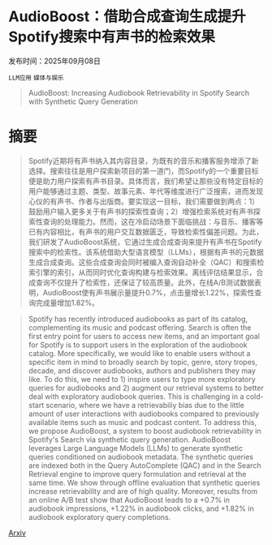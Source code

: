 # AudioBoost：借助合成查询生成提升Spotify搜索中有声书的检索效果

发布时间：2025年09月08日

`LLM应用` `媒体与娱乐`

> AudioBoost: Increasing Audiobook Retrievability in Spotify Search with Synthetic Query Generation

# 摘要

> Spotify近期将有声书纳入其内容目录，为既有的音乐和播客服务增添了新选择。搜索往往是用户探索新项目的第一道门，而Spotify的一个重要目标便是助力用户探索有声书目录。具体而言，我们希望让那些没有特定目标的用户能够通过主题、类型、故事元素、年代等维度进行广泛搜索，进而发现心仪的有声书、作者与出版商。要实现这一目标，我们需要做到两点：1）鼓励用户输入更多关于有声书的探索性查询；2）增强检索系统对有声书探索性查询的处理能力。然而，这在冷启动场景下面临挑战：与音乐、播客等已有内容相比，有声书的用户交互数据匮乏，导致检索性偏差问题。为此，我们研发了AudioBoost系统，它通过生成合成查询来提升有声书在Spotify搜索中的检索性。该系统借助大型语言模型（LLMs），根据有声书的元数据生成合成查询。这些合成查询会同时被编入查询自动补全（QAC）和搜索检索引擎的索引，从而同时优化查询构建与检索效果。离线评估结果显示，合成查询不仅提升了检索性，还保证了较高质量。此外，在线A/B测试数据表明，AudioBoost使有声书展示量提升0.7%，点击量增长1.22%，探索性查询完成量增加1.82%。

> Spotify has recently introduced audiobooks as part of its catalog, complementing its music and podcast offering. Search is often the first entry point for users to access new items, and an important goal for Spotify is to support users in the exploration of the audiobook catalog. More specifically, we would like to enable users without a specific item in mind to broadly search by topic, genre, story tropes, decade, and discover audiobooks, authors and publishers they may like. To do this, we need to 1) inspire users to type more exploratory queries for audiobooks and 2) augment our retrieval systems to better deal with exploratory audiobook queries. This is challenging in a cold-start scenario, where we have a retrievabiliy bias due to the little amount of user interactions with audiobooks compared to previously available items such as music and podcast content. To address this, we propose AudioBoost, a system to boost audiobook retrievability in Spotify's Search via synthetic query generation. AudioBoost leverages Large Language Models (LLMs) to generate synthetic queries conditioned on audiobook metadata. The synthetic queries are indexed both in the Query AutoComplete (QAC) and in the Search Retrieval engine to improve query formulation and retrieval at the same time. We show through offline evaluation that synthetic queries increase retrievability and are of high quality. Moreover, results from an online A/B test show that AudioBoost leads to a +0.7% in audiobook impressions, +1.22% in audiobook clicks, and +1.82% in audiobook exploratory query completions.

[Arxiv](https://arxiv.org/abs/2509.06452)